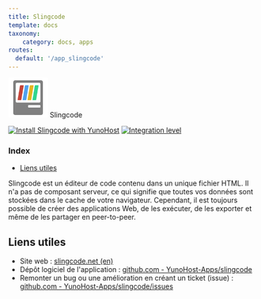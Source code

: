 ```yaml
---
title: Slingcode
template: docs
taxonomy:
    category: docs, apps
routes:
  default: '/app_slingcode'
---
```


<img src="/images/slingcode_logo.svg" height="80px" alt="logo de Slingcode"> Slingcode

[![Install Slingcode with YunoHost](https://install-app.yunohost.org/install-with-yunohost.png)](https://install-app.yunohost.org/?app=slingcode) [![Integration level](https://dash.yunohost.org/integration/slingcode.svg)](https://dash.yunohost.org/appci/app/slingcode)

### Index

- [Liens utiles](#liens-utiles)

Slingcode est un éditeur de code contenu dans un unique fichier HTML. Il n'a pas de composant serveur, ce qui signifie que toutes vos données sont stockées dans le cache de votre navigateur. Cependant, il est toujours possible de créer des applications Web, de les exécuter, de les exporter et même de les partager en peer-to-peer.

## Liens utiles

+ Site web : [slingcode.net (en)](https://slingcode.net/)
+ Dépôt logiciel de l'application : [github.com - YunoHost-Apps/slingcode](https://github.com/chr15m/slingcode)
+ Remonter un bug ou une amélioration en créant un ticket (issue) : [github.com - YunoHost-Apps/slingcode/issues](https://github.com/YunoHost-Apps/slingcode_ynh/issues)
